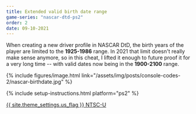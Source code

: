 ```yaml
---
title: Extended valid birth date range
game-series: "nascar-dtd-ps2"
order: 2
date: 09-10-2021
---
```


When creating a new driver profile in NASCAR DtD, the birth years of the player are limited
to the **1925-1986** range. In 2021 that limit doesn't really make sense anymore,
so in this cheat, I lifted it enough to future proof it for a very long time -- with valid dates now being in the **1900-2100** range.

{% include figures/image.html link="/assets/img/posts/console-codes-2/nascar-birthdate.jpg" %}

{% include setup-instructions.html platform="ps2" %}

<a href="https://github.com/CookiePLMonster/Console-Cheat-Codes/blob/master/PS2/NASCAR%20Dirt%20to%20Daytona/Extended%20valid%20birth%20date%20range/2EA87CC5_birthdate.pnach" class="button" role="button" target="_blank">{{ site.theme_settings.us_flag }} NTSC-U</a>
